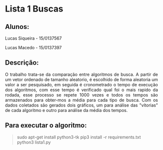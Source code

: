 # Lista 1 Buscas
## Alunos:
Lucas Siqueira - 15/0137567

Lucas Macedo - 15/0137397

## Descrição:
<p align="justify">O trabalho trata-se da comparação entre algoritmos de busca.
A partir de um vetor ordenado de tamanho aleatorio, é escolhido de forma aleatoria um valor a ser pesquisado, 
em seguida é cronometrado o tempo de execução dos algoritmos, 
com esse tempo é verificado qual foi o mais rapido da rodada, 
esse processo se repete 1000 vezes e todos os tempos são armazenados para obter-mos a média para cada tipo de busca. 
Com os dados coletados são gerados dois gráficos, um para análise das "vítorias" de cada algoritmo
e outro para análise da média dos tempos.</p>

## Para executar o algoritmo:
> sudo apt-get install python3-tk
> pip3 install -r requirements.txt
> python3 lista1.py
